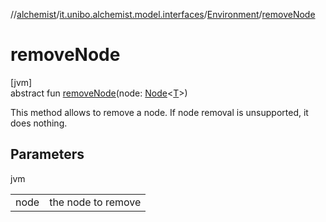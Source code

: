 //[alchemist](../../../index.md)/[it.unibo.alchemist.model.interfaces](../index.md)/[Environment](index.md)/[removeNode](remove-node.md)

# removeNode

[jvm]\
abstract fun [removeNode](remove-node.md)(node: [Node](../-node/index.md)<[T](../-node/index.md)>)

This method allows to remove a node. If node removal is unsupported, it does nothing.

## Parameters

jvm

| | |
|---|---|
| node | the node to remove |
